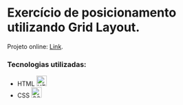 # Exercício de posicionamento utilizando Grid Layout.

Projeto online: [Link](https://position-grid-pi8tby00r-thalysrows-projects.vercel.app).

### Tecnologias utilizadas:

- HTML <img src="https://upload.wikimedia.org/wikipedia/commons/3/38/HTML5_Badge.svg" alt="HTML" width="24" height="24" />
- CSS <img src="https://upload.wikimedia.org/wikipedia/commons/6/62/CSS3_logo.svg" alt="CSS" width="24" height="24" />
